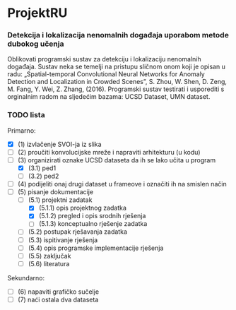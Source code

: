 # ProjektRU

### Detekcija i lokalizacija nenomalnih događaja uporabom metode dubokog učenja

Oblikovati programski sustav za detekciju i lokalizaciju nenomalnih događaja. Sustav neka se temelji na pristupu sličnom
onom koji je opisan u radu: „Spatial-temporal Convolutional Neural Networks for Anomaly Detection and Localization in
Crowded Scenes”, S. Zhou, W. Shen, D. Zeng, M. Fang, Y. Wei, Z. Zhang, (2016). Programski sustav testirati i usporediti
s orginalnim radom na sljedećim bazama: UCSD Dataset, UMN dataset.

### TODO lista

Primarno:
- [x] (1) izvlačenje SVOI-ja iz slika
- [ ] (2) proučiti konvolucijske mreže i napraviti arhitekturu (u kodu)
- [ ] (3) organizirati oznake UCSD dataseta da ih se lako učita u program
	- [x] (3.1) ped1
	- [ ] (3.2) ped2
- [ ] (4) podijeliti onaj drugi dataset u frameove i označiti ih na smislen način
- [ ] (5) pisanje dokumentacije
	- [ ] (5.1) projektni zadatak
		- [x] (5.1.1) opis projektnog zadatka
		- [x] (5.1.2) pregled i opis srodnih rješenja
		- [ ] (5.1.3) konceptualno rješenje zadatka
	- [ ] (5.2) postupak rješavanja zadatka
	- [ ] (5.3) ispitivanje rješenja
	- [ ] (5.4) opis programske implementacije rješenja
	- [ ] (5.5) zaključak
	- [ ] (5.6) literatura

Sekundarno:
- [ ] (6) napaviti grafičko sučelje 
- [ ] (7) naći ostala dva dataseta 
